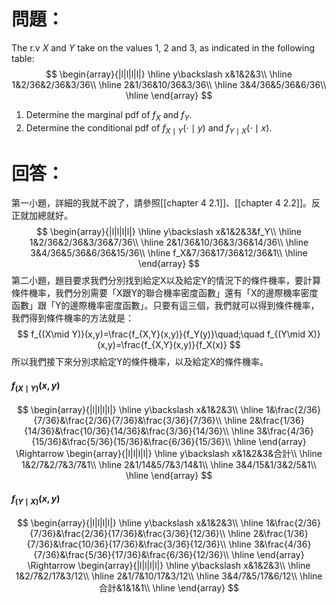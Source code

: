 # 問題：
The r.v $X$ and $Y$ take on the values 1, 2 and 3, as indicated in the following table:
$$
\begin{array}{|l|l|l|l|}
\hline
y\backslash x&1&2&3\\
\hline
1&2/36&2/36&3/36\\
\hline
2&1/36&10/36&3/36\\
\hline
3&4/36&5/36&6/36\\
\hline
\end{array}
$$
1. Determine the marginal pdf of $f_X$ and $f_Y$.
2. Determine the conditional pdf of $f_{X\mid Y}(\cdot\mid y)$ and $f_{Y\mid X}(\cdot\mid x)$.
# 回答：
第一小題，詳細的我就不說了，請參照[[chapter 4 2.1]]、[[chapter 4 2.2]]。反正就加總就好。
$$
\begin{array}{|l|l|l|l|}
\hline
y\backslash x&1&2&3&f_Y\\
\hline
1&2/36&2/36&3/36&7/36\\
\hline
2&1/36&10/36&3/36&14/36\\
\hline
3&4/36&5/36&6/36&15/36\\
\hline
f_X&7/36&17/36&12/36&1\\
\hline
\end{array}
$$
第二小題，題目要求我們分別找到給定X以及給定Y的情況下的條件機率，要計算條件機率，我們分別需要「X跟Y的聯合機率密度函數」還有「X的邊際機率密度函數」跟「Y的邊際機率密度函數」。只要有這三個，我們就可以得到條件機率，我們得到條件機率的方法就是：
$$
f_{(X\mid Y)}(x,y)=\frac{f_{X,Y}(x,y)}{f_Y(y)}\quad;\quad f_{(Y\mid X)}(x,y)=\frac{f_{X,Y}(x,y)}{f_X(x)}
$$
所以我們接下來分別求給定Y的條件機率，以及給定X的條件機率。
#### $f_{(X\mid Y)}(x,y)$
$$
\begin{array}{|l|l|l|l|}
\hline
y\backslash x&1&2&3\\
\hline
1&\frac{2/36}{7/36}&\frac{2/36}{7/36}&\frac{3/36}{7/36}\\
\hline
2&\frac{1/36}{14/36}&\frac{10/36}{14/36}&\frac{3/36}{14/36}\\
\hline
3&\frac{4/36}{15/36}&\frac{5/36}{15/36}&\frac{6/36}{15/36}\\
\hline
\end{array}
\Rightarrow
\begin{array}{|l|l|l|l|}
\hline
y\backslash x&1&2&3&合計\\
\hline
1&2/7&2/7&3/7&1\\
\hline
2&1/14&5/7&3/14&1\\
\hline
3&4/15&1/3&2/5&1\\
\hline
\end{array}
$$
#### $f_{(Y\mid X)}(x,y)$
$$
\begin{array}{|l|l|l|l|}
\hline
y\backslash x&1&2&3\\
\hline
1&\frac{2/36}{7/36}&\frac{2/36}{17/36}&\frac{3/36}{12/36}\\
\hline
2&\frac{1/36}{7/36}&\frac{10/36}{17/36}&\frac{3/36}{12/36}\\
\hline
3&\frac{4/36}{7/36}&\frac{5/36}{17/36}&\frac{6/36}{12/36}\\
\hline
\end{array}
\Rightarrow
\begin{array}{|l|l|l|l|}
\hline
y\backslash x&1&2&3\\
\hline
1&2/7&2/17&3/12\\
\hline
2&1/7&10/17&3/12\\
\hline
3&4/7&5/17&6/12\\
\hline
合計&1&1&1\\
\hline
\end{array}
$$
